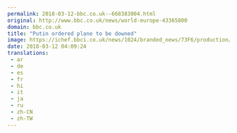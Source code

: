 ```yaml
---
permalink: 2018-03-12-bbc.co.uk--668383004.html
original: http://www.bbc.co.uk/news/world-europe-43365800
domain: bbc.co.uk
title: "Putin ordered plane to be downed"
image: https://ichef.bbci.co.uk/news/1024/branded_news/73F6/production/_100368692_mediaitem100368691.jpg
date: 2018-03-12 04:09:24
translations: 
 - ar
 - de
 - es
 - fr
 - hi
 - it
 - ja
 - ru
 - zh-CN
 - zh-TW
---
```


